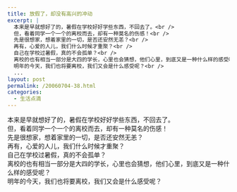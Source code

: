 ```yaml
---
title: 放假了，却没有高兴的冲动
excerpt: |
  本来是早就想好了的，暑假在学校好好学些东西，不回去了。<br />
  但，看着同学一个一个的离校而去，却有一种莫名的伤感！<br />
  先是很想家，想着家里的一切，是否还安然无恙？<br />
  再有，心爱的人儿，我们什么时候才重聚？<br />
  自己在学校过暑假，真的不会孤单？<br />
  离校的也有相当一部分是大四的学长，心里也会猜想，他们心里，到底又是一种什么样的感受呢？<br />
  明年的今天，我们也将要离校，我们又会是什么感受呢？<br />
  ...
layout: post
permalink: /20060704-38.html
categories:
  - 生活点滴
---
```

本来是早就想好了的，暑假在学校好好学些东西，不回去了。  
但，看着同学一个一个的离校而去，却有一种莫名的伤感！  
先是很想家，想着家里的一切，是否还安然无恙？  
再有，心爱的人儿，我们什么时候才重聚？  
自己在学校过暑假，真的不会孤单？  
离校的也有相当一部分是大四的学长，心里也会猜想，他们心里，到底又是一种什么样的感受呢？  
明年的今天，我们也将要离校，我们又会是什么感受呢？